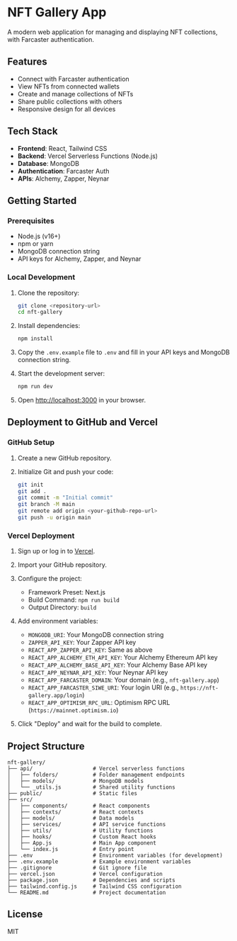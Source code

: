 # NFT Gallery App

A modern web application for managing and displaying NFT collections, with Farcaster authentication.

## Features

- Connect with Farcaster authentication
- View NFTs from connected wallets
- Create and manage collections of NFTs
- Share public collections with others
- Responsive design for all devices

## Tech Stack

- **Frontend**: React, Tailwind CSS
- **Backend**: Vercel Serverless Functions (Node.js)
- **Database**: MongoDB
- **Authentication**: Farcaster Auth
- **APIs**: Alchemy, Zapper, Neynar

## Getting Started

### Prerequisites

- Node.js (v16+)
- npm or yarn
- MongoDB connection string
- API keys for Alchemy, Zapper, and Neynar

### Local Development

1. Clone the repository:
   ```bash
   git clone <repository-url>
   cd nft-gallery
   ```

2. Install dependencies:
   ```bash
   npm install
   ```

3. Copy the `.env.example` file to `.env` and fill in your API keys and MongoDB connection string.

4. Start the development server:
   ```bash
   npm run dev
   ```

5. Open [http://localhost:3000](http://localhost:3000) in your browser.

## Deployment to GitHub and Vercel

### GitHub Setup

1. Create a new GitHub repository.

2. Initialize Git and push your code:
   ```bash
   git init
   git add .
   git commit -m "Initial commit"
   git branch -M main
   git remote add origin <your-github-repo-url>
   git push -u origin main
   ```

### Vercel Deployment

1. Sign up or log in to [Vercel](https://vercel.com/).

2. Import your GitHub repository.

3. Configure the project:
   - Framework Preset: Next.js
   - Build Command: `npm run build`
   - Output Directory: `build`

4. Add environment variables:
   - `MONGODB_URI`: Your MongoDB connection string
   - `ZAPPER_API_KEY`: Your Zapper API key
   - `REACT_APP_ZAPPER_API_KEY`: Same as above
   - `REACT_APP_ALCHEMY_ETH_API_KEY`: Your Alchemy Ethereum API key
   - `REACT_APP_ALCHEMY_BASE_API_KEY`: Your Alchemy Base API key
   - `REACT_APP_NEYNAR_API_KEY`: Your Neynar API key
   - `REACT_APP_FARCASTER_DOMAIN`: Your domain (e.g., `nft-gallery.app`)
   - `REACT_APP_FARCASTER_SIWE_URI`: Your login URI (e.g., `https://nft-gallery.app/login`)
   - `REACT_APP_OPTIMISM_RPC_URL`: Optimism RPC URL (`https://mainnet.optimism.io`)

5. Click "Deploy" and wait for the build to complete.

## Project Structure

```
nft-gallery/
├── api/                   # Vercel serverless functions
│   ├── folders/           # Folder management endpoints
│   ├── models/            # MongoDB models
│   └── _utils.js          # Shared utility functions
├── public/                # Static files
├── src/
│   ├── components/        # React components
│   ├── contexts/          # React contexts
│   ├── models/            # Data models
│   ├── services/          # API service functions
│   ├── utils/             # Utility functions
│   ├── hooks/             # Custom React hooks
│   ├── App.js             # Main App component
│   └── index.js           # Entry point
├── .env                   # Environment variables (for development)
├── .env.example           # Example environment variables
├── .gitignore             # Git ignore file
├── vercel.json            # Vercel configuration
├── package.json           # Dependencies and scripts
├── tailwind.config.js     # Tailwind CSS configuration
└── README.md              # Project documentation
```

## License

MIT
